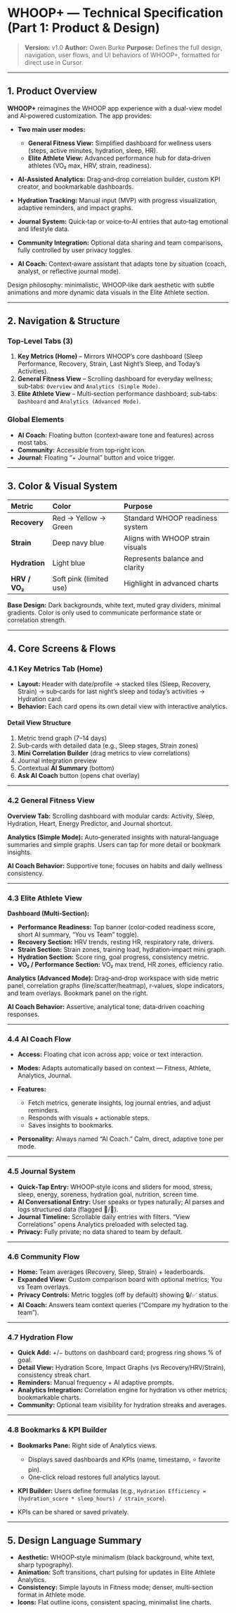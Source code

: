 # WHOOP+ — Technical Specification (Part 1: Product & Design)

> **Version:** v1.0
> **Author:** Owen Burke
> **Purpose:** Defines the full design, navigation, user flows, and UI behaviors of WHOOP+, formatted for direct use in Cursor.

---

## 1. Product Overview

**WHOOP+** reimagines the WHOOP app experience with a dual-view model and AI‑powered customization. The app provides:

* **Two main user modes:**

  * **General Fitness View:** Simplified dashboard for wellness users (steps, active minutes, hydration, sleep, HR).
  * **Elite Athlete View:** Advanced performance hub for data‑driven athletes (VO₂ max, HRV, strain, readiness).
* **AI‑Assisted Analytics:** Drag‑and‑drop correlation builder, custom KPI creator, and bookmarkable dashboards.
* **Hydration Tracking:** Manual input (MVP) with progress visualization, adaptive reminders, and impact graphs.
* **Journal System:** Quick‑tap or voice‑to‑AI entries that auto‑tag emotional and lifestyle data.
* **Community Integration:** Optional data sharing and team comparisons, fully controlled by user privacy toggles.
* **AI Coach:** Context‑aware assistant that adapts tone by situation (coach, analyst, or reflective journal mode).

Design philosophy: minimalistic, WHOOP‑like dark aesthetic with subtle animations and more dynamic data visuals in the Elite Athlete section.

---

## 2. Navigation & Structure

### Top‑Level Tabs (3)

1. **Key Metrics (Home)** – Mirrors WHOOP’s core dashboard (Sleep Performance, Recovery, Strain, Last Night’s Sleep, and Today’s Activities).
2. **General Fitness View** – Scrolling dashboard for everyday wellness; sub‑tabs: `Overview` and `Analytics (Simple Mode)`.
3. **Elite Athlete View** – Multi‑section performance dashboard; sub‑tabs: `Dashboard` and `Analytics (Advanced Mode)`.

### Global Elements

* **AI Coach:** Floating button (context‑aware tone and features) across most tabs.
* **Community:** Accessible from top‑right icon.
* **Journal:** Floating “+ Journal” button and voice trigger.

---

## 3. Color & Visual System

| Metric        | Color                   | Purpose                          |
| :------------ | :---------------------- | :------------------------------- |
| **Recovery**  | Red → Yellow → Green    | Standard WHOOP readiness system  |
| **Strain**    | Deep navy blue          | Aligns with WHOOP strain visuals |
| **Hydration** | Light blue              | Represents balance and clarity   |
| **HRV / VO₂** | Soft pink (limited use) | Highlight in advanced charts     |

**Base Design:**
Dark backgrounds, white text, muted gray dividers, minimal gradients. Color is only used to communicate performance state or correlation strength.

---

## 4. Core Screens & Flows

### 4.1 Key Metrics Tab (Home)

* **Layout:** Header with date/profile → stacked tiles (Sleep, Recovery, Strain) → sub‑cards for last night’s sleep and today’s activities → Hydration card.
* **Behavior:** Each card opens its own detail view with interactive analytics.

#### Detail View Structure

1. Metric trend graph (7–14 days)
2. Sub‑cards with detailed data (e.g., Sleep stages, Strain zones)
3. **Mini Correlation Builder** (drag metrics to view correlations)
4. Journal integration preview
5. Contextual **AI Summary** (bottom)
6. **Ask AI Coach** button (opens chat overlay)

---

### 4.2 General Fitness View

**Overview Tab:**
Scrolling dashboard with modular cards: Activity, Sleep, Hydration, Heart, Energy Predictor, and Journal shortcut.

**Analytics (Simple Mode):**
Auto‑generated insights with natural‑language summaries and simple graphs. Users can tap for more detail or bookmark insights.

**AI Coach Behavior:** Supportive tone; focuses on habits and daily wellness consistency.

---

### 4.3 Elite Athlete View

**Dashboard (Multi‑Section):**

* **Performance Readiness:** Top banner (color‑coded readiness score, short AI summary, “You vs Team” toggle).
* **Recovery Section:** HRV trends, resting HR, respiratory rate, drivers.
* **Strain Section:** Strain zones, training load, hydration‑impact mini graph.
* **Hydration Section:** Score ring, goal progress, consistency metric.
* **VO₂ / Performance Section:** VO₂ max trend, HR zones, efficiency ratio.

**Analytics (Advanced Mode):**
Drag‑and‑drop workspace with side metric panel, correlation graphs (line/scatter/heatmap), r‑values, slope indicators, and team overlays. Bookmark panel on the right.

**AI Coach Behavior:** Assertive, analytical tone; data‑driven coaching responses.

---

### 4.4 AI Coach Flow

* **Access:** Floating chat icon across app; voice or text interaction.
* **Modes:** Adapts automatically based on context — Fitness, Athlete, Analytics, Journal.
* **Features:**

  * Fetch metrics, generate insights, log journal entries, and adjust reminders.
  * Responds with visuals + actionable steps.
  * Saves insights to bookmarks.
* **Personality:** Always named “AI Coach.” Calm, direct, adaptive tone per mode.

---

### 4.5 Journal System

* **Quick‑Tap Entry:** WHOOP‑style icons and sliders for mood, stress, sleep, energy, soreness, hydration goal, nutrition, screen time.
* **AI Conversational Entry:** User speaks or types naturally; AI parses and logs structured data (flagged 🎤/💬).
* **Journal Timeline:** Scrollable daily entries with filters. “View Correlations” opens Analytics preloaded with selected tag.
* **Privacy:** Fully private; no data shared to team by default.

---

### 4.6 Community Flow

* **Home:** Team averages (Recovery, Sleep, Strain) + leaderboards.
* **Expanded View:** Custom comparison board with optional metrics; You vs Team overlays.
* **Privacy Controls:** Metric toggles (off by default) showing 🔒/✅ status.
* **AI Coach:** Answers team context queries (“Compare my hydration to the team”).

---

### 4.7 Hydration Flow

* **Quick Add:** +/− buttons on dashboard card; progress ring shows % of goal.
* **Detail View:** Hydration Score, Impact Graphs (vs Recovery/HRV/Strain), consistency streak chart.
* **Reminders:** Manual frequency + AI adaptive prompts.
* **Analytics Integration:** Correlation engine for hydration vs other metrics; bookmarkable charts.
* **Community:** Optional team visibility for hydration streaks and averages.

---

### 4.8 Bookmarks & KPI Builder

* **Bookmarks Pane:** Right side of Analytics views.

  * Displays saved dashboards and KPIs (name, timestamp, ⭐ favorite pin).
  * One‑click reload restores full analytics layout.
* **KPI Builder:** Users define formulas (e.g., `Hydration Efficiency = (hydration_score * sleep_hours) / strain_score`).
* KPIs can be shared or saved privately.

---

## 5. Design Language Summary

* **Aesthetic:** WHOOP‑style minimalism (black background, white text, sharp typography).
* **Animation:** Soft transitions, chart pulsing for updates in Elite Athlete Analytics.
* **Consistency:** Simple layouts in Fitness mode; denser, multi‑section format in Athlete mode.
* **Icons:** Flat outline icons, consistent spacing, minimalist line charts.


